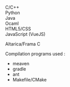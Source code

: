 C/C++   
Python   
Java  
Ocaml  
HTML5/CSS  
JavaScript (VueJS)   
  
Altarica/Frama C  
  
Compilation programs used :  
- meaven  
- gradle  
- ant   
- Makefile/CMake  
  